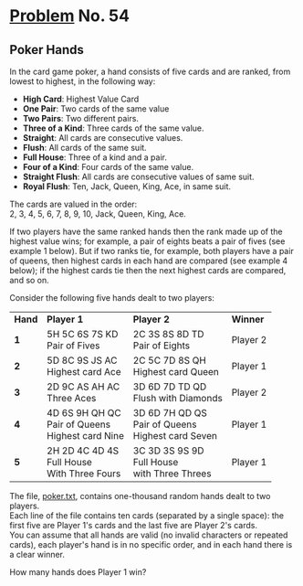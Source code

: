 # [Problem](https://projecteuler.net/problem=54) No. 54

## Poker Hands

In the card game poker, a hand consists of five cards and are ranked, from lowest to highest, in the following way:

- **High Card**: Highest Value Card
- **One Pair**: Two cards of the same value
- **Two Pairs**: Two different pairs.
- **Three of a Kind**: Three cards of the same value.
- **Straight**: All cards are consecutive values.
- **Flush**: All cards of the same suit.
- **Full House**: Three of a kind and a pair.
- **Four of a Kind**: Four cards of the same value.
- **Straight Flush**: All cards are consecutive values of same suit.
- **Royal Flush**: Ten, Jack, Queen, King, Ace, in same suit.

The cards are valued in the order:<br>
2, 3, 4, 5, 6, 7, 8, 9, 10, Jack, Queen, King, Ace.

If two players have the same ranked hands then the rank made up of the highest value wins; for example, a pair of eights beats a pair of fives (see example 1 below). But if two ranks tie, for example, both players have a pair of queens, then highest cards in each hand are compared (see example 4 below); if the highest cards tie then the next highest cards are compared, and so on.

Consider the following five hands dealt to two players:

<div>
    <table>
        <tr>
            <td>
                <b>Hand</b>
            </td>
            <td>
                <b>Player 1</b>
            </td>
            <td>
                <b>Player 2</b>
            </td>
            <td>
                <b>Winner</b>
            </td>
        </tr>
        <tr>
            <td>
                <b>1</b>
            </td>
            <td>5H 5C 6S 7S KD<br />
                <div class="smaller">Pair of Fives</div>
            </td>
            <td>2C 3S 8S 8D TD<br />
                <div class="smaller">Pair of Eights</div>
            </td>
            <td>Player 2</td>
        </tr>
        <tr>
            <td>
                <b>2</b>
            </td>
            <td>5D 8C 9S JS AC<br />
                <div class="smaller">Highest card Ace</div>
            </td>
            <td>2C 5C 7D 8S QH<br />
                <div class="smaller">Highest card Queen</div>
            </td>
            <td>Player 1</td>
        </tr>
        <tr>
            <td>
                <b>3</b>
            </td>
            <td>2D 9C AS AH AC<br />
                <div class="smaller">Three Aces</div>
            </td>
            <td>3D 6D 7D TD QD<br />
                <div class="smaller">Flush with Diamonds</div>
            </td>
            <td>Player 2</td>
        </tr>
        <tr>
            <td>
                <b>4</b>
            </td>
            <td>4D 6S 9H QH QC<br />
                <div class="smaller">Pair of Queens<br/>Highest card Nine</div>
            </td>
            <td>3D 6D 7H QD QS<br />
                <div class="smaller">Pair of Queens<br/>Highest card Seven</div>
            </td>
            <td>Player 1</td>
        </tr>
        <tr>
            <td>
                <b>5</b>
            </td>
            <td>2H 2D 4C 4D 4S<br />
                <div class="smaller">Full House<br/>With Three Fours</div>
            </td>
            <td>3C 3D 3S 9S 9D<br />
                <div class="smaller">Full House<br/>with Three Threes</div>
            </td>
            <td>Player 1</td>
        </tr>
    </table>
</div>

The file, [poker.txt](p054_poker.txt), contains one-thousand random hands dealt to two players.<br>
Each line of the file contains ten cards (separated by a single space): the first five are Player 1's cards and the last five are Player 2's cards.<br>
You can assume that all hands are valid (no invalid characters or repeated cards), each player's hand is in no specific order, and in each hand there is a clear winner.

How many hands does Player 1 win?
